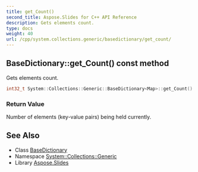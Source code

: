 ```yaml
---
title: get_Count()
second_title: Aspose.Slides for C++ API Reference
description: Gets elements count.
type: docs
weight: 40
url: /cpp/system.collections.generic/basedictionary/get_count/
---
```

## BaseDictionary::get_Count() const method


Gets elements count.

```cpp
int32_t System::Collections::Generic::BaseDictionary<Map>::get_Count() const override
```


### Return Value

Number of elements (key-value pairs) being held currently.

## See Also

* Class [BaseDictionary](./)
* Namespace [System::Collections::Generic](../)
* Library [Aspose.Slides](../../)